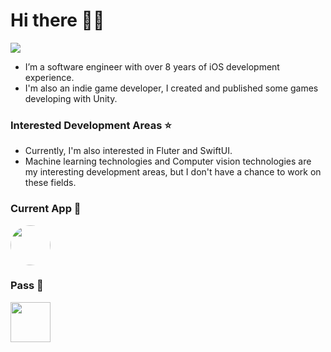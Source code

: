 # Hi there 👋🏻

![](https://badges.pufler.dev/visits/tranthanhvu/tranthanhvu?color=black&logo=github)

- I’m a software engineer with over 8 years of iOS development experience. 
- I'm also an indie game developer, I created and published some games developing with Unity.

### Interested Development Areas ⭐️
- Currently, I'm also interested in Fluter and SwiftUI.
- Machine learning technologies and Computer vision technologies are my interesting development areas, but I don't have a chance to work on these fields.

### Current App 🌹

<a href="https://apps.apple.com/us/app/id1515861951"><img style="border-radius:50%" src="https://is1-ssl.mzstatic.com/image/thumb/Purple124/v4/fa/97/6b/fa976b5c-0728-e404-3faa-9a552aef6a53/AppIcon-0-0-1x_U007emarketing-0-0-0-7-0-0-sRGB-0-0-0-GLES2_U002c0-512MB-85-220-0-0.png/230x0w.png" width="64" height="64" ></a>

### Pass 🥀

<a href="https://apps.apple.com/us/app/a-l-e-r-t/id674020842"><img src="https://is1-ssl.mzstatic.com/image/thumb/Purple122/v4/e5/7d/75/e57d75d4-3700-3300-9007-83c261730ed4/mzl.wxbzrqwz.png/146x0w.jpg" width="64" height="64"></a>
